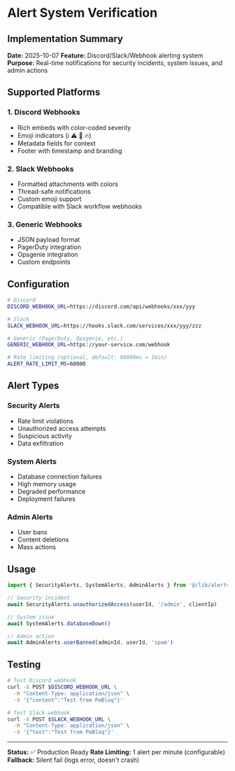 # Alert System Verification

## Implementation Summary

**Date:** 2025-10-07
**Feature:** Discord/Slack/Webhook alerting system
**Purpose:** Real-time notifications for security incidents, system issues, and admin actions

## Supported Platforms

### 1. Discord Webhooks
- Rich embeds with color-coded severity
- Emoji indicators (ℹ️ ⚠️ 🚨 🔥)
- Metadata fields for context
- Footer with timestamp and branding

### 2. Slack Webhooks
- Formatted attachments with colors
- Thread-safe notifications
- Custom emoji support
- Compatible with Slack workflow webhooks

### 3. Generic Webhooks
- JSON payload format
- PagerDuty integration
- Opsgenie integration
- Custom endpoints

## Configuration

```bash
# Discord
DISCORD_WEBHOOK_URL=https://discord.com/api/webhooks/xxx/yyy

# Slack
SLACK_WEBHOOK_URL=https://hooks.slack.com/services/xxx/yyy/zzz

# Generic (PagerDuty, Opsgenie, etc.)
GENERIC_WEBHOOK_URL=https://your-service.com/webhook

# Rate limiting (optional, default: 60000ms = 1min)
ALERT_RATE_LIMIT_MS=60000
```

## Alert Types

### Security Alerts
- Rate limit violations
- Unauthorized access attempts
- Suspicious activity
- Data exfiltration

### System Alerts
- Database connection failures
- High memory usage
- Degraded performance
- Deployment failures

### Admin Alerts
- User bans
- Content deletions
- Mass actions

## Usage

```typescript
import { SecurityAlerts, SystemAlerts, AdminAlerts } from '@/lib/alerts'

// Security incident
await SecurityAlerts.unauthorizedAccess(userId, '/admin', clientIp)

// System issue
await SystemAlerts.databaseDown()

// Admin action
await AdminAlerts.userBanned(adminId, userId, 'spam')
```

## Testing

```bash
# Test Discord webhook
curl -X POST $DISCORD_WEBHOOK_URL \
  -H "Content-Type: application/json" \
  -d '{"content":"Test from PeBloq"}'

# Test Slack webhook
curl -X POST $SLACK_WEBHOOK_URL \
  -H "Content-Type: application/json" \
  -d '{"text":"Test from PeBloq"}'
```

---

**Status:** ✅ Production Ready
**Rate Limiting:** 1 alert per minute (configurable)
**Fallback:** Silent fail (logs error, doesn't crash)
